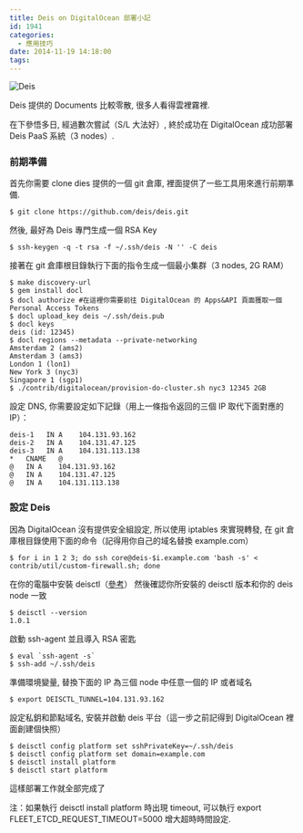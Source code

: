 ```yaml
---
title: Deis on DigitalOcean 部署小記
id: 1941
categories:
  - 應用技巧
date: 2014-11-19 14:18:00
tags:
---
```


![Deis](/wp-content/uploads/2014/11/menu-logo.png)

Deis 提供的 Documents 比較零散, 很多人看得雲裡霧裡.

在下參悟多日, 經過數次嘗試（S/L 大法好）, 終於成功在 DigitalOcean 成功部署 Deis PaaS 系統（3 nodes）.

<!--more-->

### 前期準備

首先你需要 clone dies 提供的一個 git 倉庫, 裡面提供了一些工具用來進行前期準備.

```
$ git clone https://github.com/deis/deis.git
```

然後, 最好為 Deis 專門生成一個 RSA Key

```
$ ssh-keygen -q -t rsa -f ~/.ssh/deis -N '' -C deis
```

接著在 git 倉庫根目錄執行下面的指令生成一個最小集群（3 nodes, 2G RAM）

```
$ make discovery-url
$ gem install docl
$ docl authorize #在這裡你需要前往 DigitalOcean 的 Apps&API 頁面獲取一個 Personal Access Tokens
$ docl upload_key deis ~/.ssh/deis.pub
$ docl keys
deis (id: 12345)
$ docl regions --metadata --private-networking
Amsterdam 2 (ams2)
Amsterdam 3 (ams3)
London 1 (lon1)
New York 3 (nyc3)
Singapore 1 (sgp1)
$ ./contrib/digitalocean/provision-do-cluster.sh nyc3 12345 2GB
```

設定 DNS, 你需要設定如下記錄（用上一條指令返回的三個 IP 取代下面對應的 IP）：

```
deis-1   IN A    104.131.93.162
deis-2   IN A    104.131.47.125
deis-3   IN A    104.131.113.138
*   CNAME   @
@   IN A    104.131.93.162
@   IN A    104.131.47.125
@   IN A    104.131.113.138
```

### 設定 Deis

因為 DigitalOcean 沒有提供安全組設定, 所以使用 iptables 來實現轉發, 在 git 倉庫根目錄使用下面的命令（記得用你自己的域名替換 example.com）

```
$ for i in 1 2 3; do ssh core@deis-$i.example.com 'bash -s' < contrib/util/custom-firewall.sh; done
```

在你的電腦中安裝 deisctl（[參考](http://docs.deis.io/en/latest/installing_deis/install-deisctl/#install-deisctl)）
然後確認你所安裝的 deisctl 版本和你的 deis node 一致

```
$ deisctl --version
1.0.1
```

啟動 ssh-agent 並且導入 RSA 密匙

```
$ eval `ssh-agent -s`
$ ssh-add ~/.ssh/deis
```

準備環境變量, 替換下面的 IP 為三個 node 中任意一個的 IP 或者域名

```
$ export DEISCTL_TUNNEL=104.131.93.162
```

設定私鈅和節點域名, 安裝并啟動 deis 平台（這一步之前記得到 DigitalOcean 裡面創建個快照）

```
$ deisctl config platform set sshPrivateKey=~/.ssh/deis
$ deisctl config platform set domain=example.com
$ deisctl install platform
$ deisctl start platform
```

這樣部署工作就全部完成了

注：如果執行 deisctl install platform 時出現 timeout, 可以執行 export FLEET_ETCD_REQUEST_TIMEOUT=5000 增大超時時間設定.
